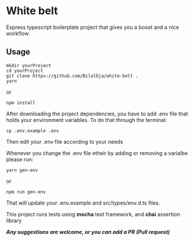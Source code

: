 # White belt

Express typescript boilerplate project that gives you a boost and a nice workflow.

## Usage

```batch
mkdir yourProject
cd yourProject
git clone https://github.com/BilalDja/white-belt .
yarn
```
or
```batch
npm install
```
After downloading the project dependencies, you have to add .env file that holds your environment variables. To do that through the terminal:
```batch
cp .env.example .env
```
Then edit your .env file according to your needs

Whenever you change the .env file etheir by adding or removing a varialbe please run:
```batch
yarn gen-env
```
or
```batch
npm run gen-env
```
That will update your .env.example and src/types/env.d.ts files.

This project runs tests using **mocha** test framework, and **chai** assertion library

***Any suggestions are welcome, or you can add a PR (Pull request)***
